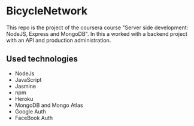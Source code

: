 # BicycleNetwork

This repo is the project of the coursera course "Server side development: NodeJS, Express and MongoDB". In this a worked with a backend project with an API and production administration.

## Used technologies

- NodeJs
- JavaScript
- Jasmine
- npm
- Heroku
- MongoDB and Mongo Atlas
- Google Auth
- FaceBook Auth
